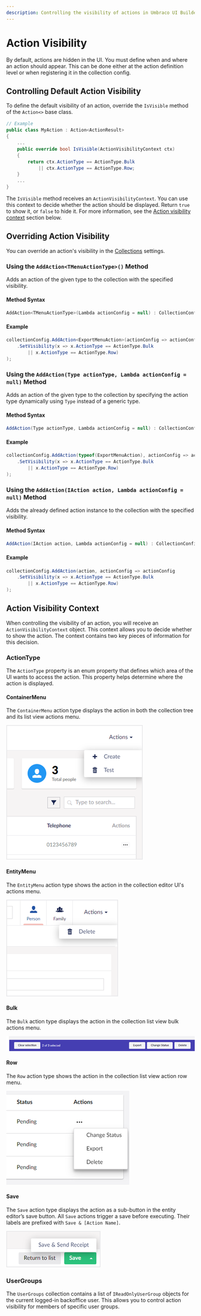 ```yaml
---
description: Controlling the visibility of actions in Umbraco UI Builder.
---
```


# Action Visibility

By default, actions are hidden in the UI. You must define when and where an action should appear. This can be done either at the action definition level or when registering it in the collection config.

## Controlling Default Action Visibility

To define the default visibility of an action, override the `IsVisible` method of the `Action<>` base class.

````csharp
// Example
public class MyAction : Action<ActionResult>
{
    ...
    public override bool IsVisible(ActionVisibilityContext ctx)
    {
        return ctx.ActionType == ActionType.Bulk 
            || ctx.ActionType == ActionType.Row;
    }
    ...
}
````

The `IsVisible` method receives an `ActionVisibilityContext`. You can use this context to decide whether the action should be displayed. Return `true` to show it, or `false` to hide it. For more information, see the [Action visibility context](#action-visibility-context) section below.

## Overriding Action Visibility

You can override an action's visibility in the [Collections](../collections/overview.md) settings.

### Using the `AddAction<TMenuActionType>()` Method

Adds an action of the given type to the collection with the specified visibility.

#### Method Syntax

```cs
AddAction<TMenuActionType>(Lambda actionConfig = null) : CollectionConfigBuilder<TEntityType>
```

#### Example

````csharp
collectionConfig.AddAction<ExportMenuAction>(actionConfig => actionConfig
    .SetVisibility(x => x.ActionType == ActionType.Bulk 
        || x.ActionType == ActionType.Row)
);
````

### Using the `AddAction(Type actionType, Lambda actionConfig = null)` Method

Adds an action of the given type to the collection by specifying the action type dynamically using `Type` instead of a generic type.

#### Method Syntax

```cs
AddAction(Type actionType, Lambda actionConfig = null) : CollectionConfigBuilder<TEntityType>
```

#### Example

````csharp
collectionConfig.AddAction(typeof(ExportMenuAction), actionConfig => actionConfig
    .SetVisibility(x => x.ActionType == ActionType.Bulk 
        || x.ActionType == ActionType.Row)
);
````

### Using the `AddAction(IAction action, Lambda actionConfig = null)` Method

Adds the already defined action instance to the collection with the specified visibility.

#### Method Syntax

```cs
AddAction(IAction action, Lambda actionConfig = null) : CollectionConfigBuilder<TEntityType>
```

#### Example

````csharp
collectionConfig.AddAction(action, actionConfig => actionConfig
    .SetVisibility(x => x.ActionType == ActionType.Bulk 
        || x.ActionType == ActionType.Row)
);
````

## Action Visibility Context

When controlling the visibility of an action, you will receive an `ActionVisibilityContext` object. This context allows you to decide whether to show the action. The context contains two key pieces of information for this decision.

### ActionType

The `ActionType` property is an enum property that defines which area of the UI wants to access the action. This property helps determine where the action is displayed.

#### ContainerMenu

The `ContainerMenu` action type displays the action in both the collection tree and its list view actions menu.

![Container Menu](../images/container_actions_menu.png)

#### EntityMenu

The `EntityMenu` action type shows the action in the collection editor UI's actions menu.

![Entity Menu](../images/entity_actions_menu.png)

#### Bulk

The `Bulk` action type displays the action in the collection list view bulk actions menu.

![Bulk Actions](../images/bulk_actions_menu.png)

#### Row

The `Row` action type shows the action in the collection list view action row menu.

![Row Actions](../images/row_actions_menu.png)

#### Save

The `Save` action type displays the action as a sub-button in the entity editor’s save button. All `Save` actions trigger a save before executing. Their labels are prefixed with `Save & [Action Name]`.

![Save Actions](../images/save_actions_menu.png)

### UserGroups

The `UserGroups` collection contains a list of `IReadOnlyUserGroup` objects for the current logged-in backoffice user. This allows you to control action visibility for members of specific user groups.
